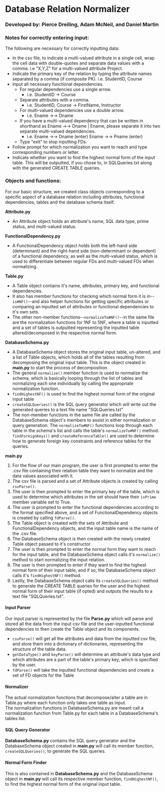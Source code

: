# Database Relation Normalizer
### Developed by: Pierce Dreiling, Adam McNeil, and Daniel Martin  
### Notes for correctly entering input:  
The following are necessary for correctly inputting data:
- In the csv file, to indicate a multi-valued attribute in a single cell, wrap the cell data with double-quotes and separate data values with a comma. i.e "X,Y,Z" for a multi-valued attribute Project.
- Indicate the primary key of the relation by typing the attribute names separated by a comma (if composite PK). i.e. StudentID, Course
- Input all necessary functional dependencies.
    - For regular dependencies use a single arrow. 
        - i.e. StudentID -> Course
    - Separate attributes with a comma. 
        - i.e. StudentID, Course -> FirstName, Instructor
    - For multi-valued dependencies use a double arrow. 
        - i.e. Ename ->-> Dname
    - If you have a multi-valued dependency that can be written in shorthand as Ename ->-> Dname | Ename, please separate it into two separate multi-valued dependencies. 
        - i.e. Ename ->-> Dname (enter) Ename ->-> Pname (enter)
    - Type "exit" to stop inputting FDs.
- Follow prompt for which normalization you want to reach and type corresponding numbers or letter.
- Indicate whether you want to find the highest normal form of the input table. This will be outputted, if you chose to, in SQLQueries.txt along with the generated CREATE TABLE queries.  

### Objects and functions:
For our basic structure, we created class objects corresponding to a specific aspect of a database relation including attributes, functional dependencies, tables and the database schema itself.  

**Attribute.py**
- An Attribute object holds an attribute's name, SQL data type, prime status, and multi-valued status.  

**FunctionalDependency.py**
- A FunctionalDependency object holds both the left-hand side (determinant) and the right-hand side (non-determinant or dependent) of a functional dependency, as well as the multi-valued status, which is used to differentiate between regular FDs and multi-valued FDs when normalizing.  

**Table.py**
- A Table object contains it's name, attributes, primary key, and functional dependencies.
- It also has member functions for checking which normal form it is in--`is#NF()`--and also helper functions for getting specific attributes or comparing an inputted set of attributes or functional dependencies to it's own sets.
- The other non-member functions--`normalizeTo#NF()`--in the same file are the normalization functions for 1NF to 5NF, where a table is inputted and a set of tables is outputted representing the inputted table altered/decomposed in the respective normal form.  

**DatabaseSchema.py**
- A DatabaseSchema object stores the original input table, un-altered, and a list of Table objects, which holds all of the tables resulting from decomposing the original input table. This is the object created in **main.py** to start the process of decomposition.
- The general `normalize()` member function is used to normalize the schema, which is basically looping through the list of tables and normalizing each one individually by calling the appropriate normalization function.
- `findHighestNF()` is used to find the highest normal form of the original input table
- `createSQLQueries()` is the SQL query generator which will write out the generated queries to a text file name "SQLQueries.txt"
- The non-member functions in the same file are called by the DatabaseSchema object's members to assist in either normalization or query generation. The `normalizeTo#NF()` functions loop through each table in the schema's list and calls the table's `normalizeTo#NF()` method. `findForeignKeys()` and `createReferenceTable()` are used to determine how to generate foreign key constraints and reference tables for the queries.  

**main.py**
1. For the flow of our main program, the user is first prompted to enter the .csv file containing their relation table they want to normalize and the data values associated with it.
2. The csv file is parsed and a set of Attribute objects is created by calling `csvParse()`.
3. The user is then prompted to enter the primary key of the table, which is used to determine which attributes in the set should have their `isPrime` member variable set to True.
4. The user is prompted to enter the functional dependencies according to the format specified above, and a set of FunctionalDependency objects is created by calling `fdParse()`.
5. The Table object is created with the sets of Attribute and FunctionalDependency objects, and the input table name is the name of the .csv file.
6. The DatabaseSchema object is then created with the newly created Table object passed to it's constructor.
7. The user is then prompted to enter the normal form they want to reach for the input table, and the DatabaseSchema object calls it's `normalize()` method to start normalizing the input relation.
8. The user is then prompted to enter if they want to find the highest normal form of their input table, and if so, the DatabaseSchema object calls it's `findHighestNF()` method.
9. Lastly, the DatabaseSchema object calls its `createSQLQueries()` method to generate the CREATE TABLE queries for the user and the highest normal form of their input table (if opted) and outputs the results to a text file "SQLQueries.txt".

#### **Input Parser**
Our input parser is represented by the file **Parse.py** which will parse and stored all the data from the input csv file and the user-inputted functional dependencies to then create the Table object and its components.
- `csvParse()` will get all the attributes and data from the inputted csv file, and store them into a dictionary of dictionaries, representing the structure of the table data.
- `getDataType()` and `keyParse()` will determine an attribute's data type and which attributes are a part of the table's primary key, which is specified by the user.
- `fdParse()` will take the inputted functional dependencies and create a set of FD objects for the Table  

#### **Normalizer**
The actual normalization functions that decompose/alter a table are in Table.py where each function only takes one table as input.  
The normalization functions in DatabaseSchema.py are meant call a normalization function from Table.py for each table in a DatabaseSchema's tables list.  

#### **SQL Query Generator**
**DatabaseSchema.py** contains the SQL query generator and the DatabaseSchema object created in **main.py** will call its member function, `createSQLQueries()`, to generate the SQL queries.  

#### **Normal Form Finder**
This is also contained in **DatabaseSchema.py** and the DatabaseSchema object in **main.py** will call its respective member function, `findHighestNF()`, to find the highest normal form of the original input table.  

